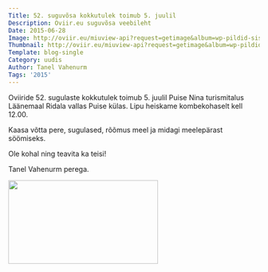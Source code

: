 ```yaml
---
Title: 52. suguvõsa kokkutulek toimub 5. juulil
Description: Oviir.eu suguvõsa veebileht
Date: 2015-06-28
Image: http://oviir.eu/miuview-api?request=getimage&album=wp-pildid-sisusse&item=2015-06-28-52-kokkutuleku-kutse.jpg&size=600&mode=longest
Thumbnail: http://oviir.eu/miuview-api?request=getimage&album=wp-pildid-sisusse&item=2015-06-28-52-kokkutuleku-kutse.jpg&size=600&mode=square
Template: blog-single
Category: uudis
Author: Tanel Vahenurm
Tags: '2015'
---
```


Oviiride 52. sugulaste kokkutulek toimub 5. juulil Puise Nina turismitalus Läänemaal Ridala vallas Puise külas.
Lipu heiskame kombekohaselt kell 12.00.

Kaasa võtta pere, sugulased, rõõmus meel ja midagi meelepärast söömiseks.

Ole kohal ning teavita ka teisi!

Tanel Vahenurm perega.

<a href="http://oviir.eu/materjalid/2015/06/oviir.png"><img class="alignleft size-medium wp-image-867" title="oviir" src="http://oviir.eu/materjalid/2015/06/oviir-300x168.png" alt="" width="300" height="168" /></a>
